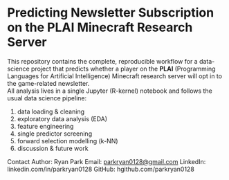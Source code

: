 # Predicting Newsletter Subscription on the PLAI Minecraft Research Server

This repository contains the complete, reproducible workflow for a data-science
project that predicts whether a player on the **PLAI** (Programming Languages
for Artificial Intelligence) Minecraft research server will opt in to the
game-related newsletter.  
All analysis lives in a single Jupyter (R-kernel) notebook and follows the
usual data science pipeline:

1. data loading & cleaning  
2. exploratory data analysis (EDA)  
3. feature engineering  
4. single predictor screening  
5. forward selection modelling (k-NN)  
6. discussion & future work

Contact
Author: Ryan Park
Email: parkryan0128@gmail.com
LinkedIn: linkedin.com/in/parkryan0128
GitHub: hgithub.com/parkryan0128
